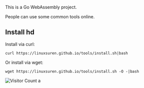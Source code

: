 This is a Go WebAssembly project.

People can use some common tools online.

## Install hd

Install via curl:
```shell
curl https://linuxsuren.github.io/tools/install.sh|bash
```

Or install via wget:
```shell
wget https://linuxsuren.github.io/tools/install.sh -O -|bash
```

![Visitor Count](https://profile-counter.glitch.me/{linuxsuren-tools}/count.svg)
a
